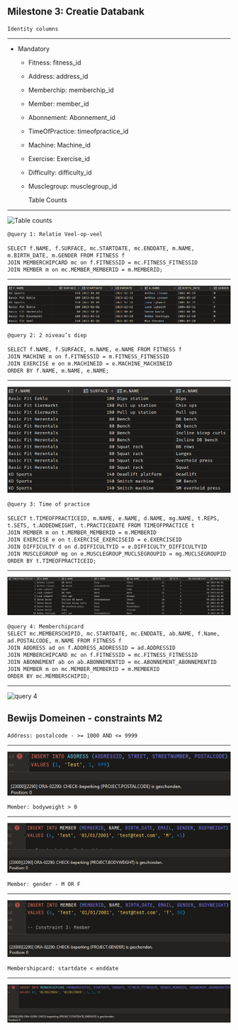 Milestone 3: Creatie Databank
---

    Identity columns
---
- Mandatory
  - Fitness: fitness_id
  - Address: address_id
  - Memberchip: memberchip_id
  - Member: member_id
  - Abonnement: Abonnement_id
  - TimeOfPractice: timeofpractice_id
  - Machine: Machine_id
  - Exercise: Exercise_id
  - Difficulty: difficulty_id
  - Musclegroup: musclegroup_id

      Table Counts
---
![Table counts](screenshots./table_counts.png)

    @query 1: Relatie Veel-op-veel

    SELECT f.NAME, f.SURFACE, mc.STARTDATE, mc.ENDDATE, m.NAME, m.BIRTH_DATE, m.GENDER FROM FITNESS f
    JOIN MEMBERCHIPCARD mc on f.FITNESSID = mc.FITNESS_FITNESSID
    JOIN MEMBER m on mc.MEMBER_MEMBERID = m.MEMBERID;
--- 
![query 1](./screenshots/veel_op_veel.png)



    @query 2: 2 niveau’s diep

    SELECT f.NAME, f.SURFACE, m.NAME, e.NAME FROM FITNESS f
    JOIN MACHINE m on f.FITNESSID = m.FITNESS_FITNESSID
    JOIN EXERCISE e on m.MACHINEID = e.MACHINE_MACHINEID
    ORDER BY f.NAME, m.NAME, e.NAME;
--- 
![query 2](./screenshots/2_niveaus_diep.png)

    @query 3: Time of practice

    SELECT t.TIMEOFPRACTICEID, m.NAME, e.NAME, d.NAME, mg.NAME, t.REPS, t.SETS, t.ADDEDWEIGHT, t.PRACTICEDATE FROM TIMEOFPRACTICE t
    JOIN MEMBER m on t.MEMBER_MEMBERID = m.MEMBERID
    JOIN EXERCISE e on t.EXERCISE_EXERCISEID = e.EXERCISEID
    JOIN DIFFICULTY d on d.DIFFICULTYID = e.DIFFICULTY_DIFFICULTYID
    JOIN MUSCLEGROUP mg on e.MUSCLEGROUP_MUCLSEGROUPID = mg.MUCLSEGROUPID
    ORDER BY t.TIMEOFPRACTICEID;
--- 
![query 3](./screenshots/time_of_practice.png)

    @query 4: Memberchipcard
    SELECT mc.MEMBERSCHIPID, mc.STARTDATE, mc.ENDDATE, ab.NAME, f.Name, ad.POSTALCODE, m.NAME FROM FITNESS f
    JOIN ADDRESS ad on f.ADDRESS_ADDRESSID = ad.ADDRESSID
    JOIN MEMBERCHIPCARD mc on f.FITNESSID = mc.FITNESS_FITNESSID
    JOIN ABONNEMENT ab on ab.ABONNEMENTID = mc.ABONNEMENT_ABONNEMENTID
    JOIN MEMBER m on mc.MEMBER_MEMBERID = m.MEMBERID
    ORDER BY mc.MEMBERSCHIPID;
--- 
![query 4](screenshots./memberchipcard.png)


  Bewijs Domeinen - constraints M2
--- 
    Address: postalcode - >= 1000 AND <= 9999

---
![Bewijs](screenshots/bewijs_postalcode.png)

    Member: bodyweight > 0

---
![Bewijs](screenshots/bewijs_bodyweight.png)


    Member: gender - M OR F

---

![Bewijs](screenshots/bewijs_gender.png)


    Membershipcard: startdate < enddate

---

![Bewijs](screenshots/bewijs_date.png)


